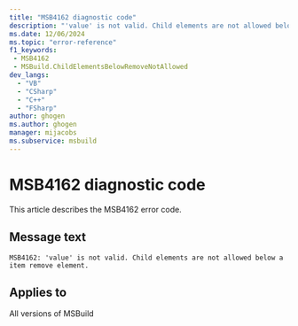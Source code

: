 ```yaml
---
title: "MSB4162 diagnostic code"
description: "'value' is not valid. Child elements are not allowed below a item remove element."
ms.date: 12/06/2024
ms.topic: "error-reference"
f1_keywords:
 - MSB4162
 - MSBuild.ChildElementsBelowRemoveNotAllowed
dev_langs:
  - "VB"
  - "CSharp"
  - "C++"
  - "FSharp"
author: ghogen
ms.author: ghogen
manager: mijacobs
ms.subservice: msbuild
---
```


# MSB4162 diagnostic code

<!-- :::ErrorDefinitionDescription::: -->
<!-- :::editable-content name="introDescription"::: -->
This article describes the MSB4162 error code.
<!-- :::editable-content-end::: -->

## Message text

`MSB4162: 'value' is not valid. Child elements are not allowed below a item remove element.`

<!-- :::editable-content name="postOutputDescription"::: -->
<!--
{StrBegin="MSB4162: "}
-->
<!-- :::editable-content-end::: -->
<!-- :::ErrorDefinitionDescription-end::: -->

## Applies to

All versions of MSBuild

